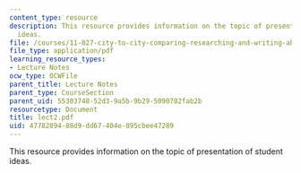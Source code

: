 ```yaml
---
content_type: resource
description: This resource provides information on the topic of presentation of student
  ideas.
file: /courses/11-027-city-to-city-comparing-researching-and-writing-about-cities-spring-2006/4778289488d9dd67404e095cbee47289_lect2.pdf
file_type: application/pdf
learning_resource_types:
- Lecture Notes
ocw_type: OCWFile
parent_title: Lecture Notes
parent_type: CourseSection
parent_uid: 55303748-52d3-9a5b-9b29-5090782fab2b
resourcetype: Document
title: lect2.pdf
uid: 47782894-88d9-dd67-404e-095cbee47289
---
```

This resource provides information on the topic of presentation of student ideas.

